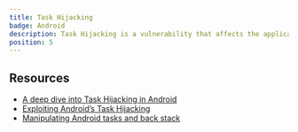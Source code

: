 ```yaml
---
title: Task Hijacking
badge: Android
description: Task Hijacking is a vulnerability that affects the applications running on Android devices due to a misconfiguration in their AndroidManifest.xml with their Task Control features
position: 5
---
```


## Resources

- [A deep dive into Task Hijacking in Android](https://blog.dixitaditya.com/android-task-hijacking?x-host=blog.dixitaditya.com)
- [Exploiting Android’s Task Hijacking](https://medium.com/mobis3c/android-task-hijacking-6a3a8848f16e)
- [Manipulating Android tasks and back stack](https://www.slideshare.net/RanNachmany/manipulating-android-tasks-and-back-stack)